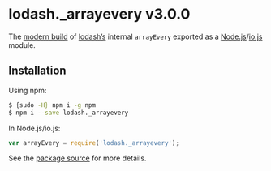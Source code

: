 # lodash._arrayevery v3.0.0

The [modern build](https://github.com/lodash/lodash/wiki/Build-Differences) of [lodash’s](https://lodash.com/) internal `arrayEvery` exported as a [Node.js](http://nodejs.org/)/[io.js](https://iojs.org/) module.

## Installation

Using npm:

```bash
$ {sudo -H} npm i -g npm
$ npm i --save lodash._arrayevery
```

In Node.js/io.js:

```js
var arrayEvery = require('lodash._arrayevery');
```

See the [package source](https://github.com/lodash/lodash/blob/3.0.0-npm-packages/lodash._arrayevery) for more details.

